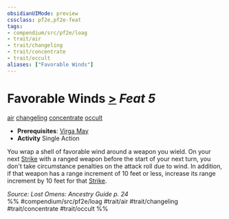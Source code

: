 ```yaml
---
obsidianUIMode: preview
cssclass: pf2e,pf2e-feat
tags:
- compendium/src/pf2e/loag
- trait/air
- trait/changeling
- trait/concentrate
- trait/occult
aliases: ["Favorable Winds"]
---
```

# Favorable Winds  [>](chapter-9-playing-the-game.md#Actions "Single Action") *Feat 5*  
[air](air.md "Air Energy & Element Trait")  [changeling](changeling-b1.md "Changeling Ancestry & Heritage Trait")  [concentrate](concentrate.md "Concentrate Action & Ability Trait")  [occult](occult.md "Occult Tradition Trait")  

- **Prerequisites**: [Virga May](virga-may-loag.md)
- **Activity** Single Action

You wrap a shell of favorable wind around a weapon you wield. On your next [Strike](strike.md) with a ranged weapon before the start of your next turn, you don't take circumstance penalties on the attack roll due to wind. In addition, if that weapon has a range increment of 10 feet or less, increase its range increment by 10 feet for that [Strike](strike.md).

*Source: Lost Omens: Ancestry Guide p. 24*  
%% #compendium/src/pf2e/loag #trait/air #trait/changeling #trait/concentrate #trait/occult %%